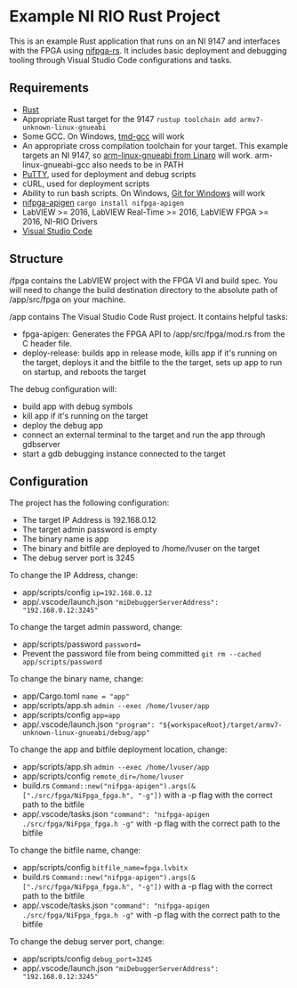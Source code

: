 Example NI RIO Rust Project
===

This is an example Rust application that runs on an NI 9147 and interfaces with the FPGA using [nifpga-rs](https://github.com/dbtaylor/nifpga-rs). It includes basic deployment and debugging tooling through Visual Studio Code configurations and tasks.

Requirements 
---
* [Rust](https://www.rust-lang.org/tools/install)
* Appropriate Rust target for the 9147 ```rustup toolchain add armv7-unknown-linux-gnueabi```
* Some GCC. On Windows, [tmd-gcc](https://jmeubank.github.io/tdm-gcc/) will work
* An appropriate cross compilation toolchain for your target. This example targets an NI 9147, so [arm-linux-gnueabi from Linaro](https://releases.linaro.org/components/toolchain/binaries/latest-7/arm-linux-gnueabi/) will work. arm-linux-gnueabi-gcc also needs to be in PATH
* [PuTTY](https://www.chiark.greenend.org.uk/~sgtatham/putty/latest.html), used for deployment and debug scripts
* cURL, used for deployment scripts
* Ability to run bash scripts. On Windows, [Git for Windows](https://git-scm.com/download/win) will work
* [nifpga-apigen](https://github.com/dbtaylor/nifpga-apigen) ```cargo install nifpga-apigen```
* LabVIEW >= 2016, LabVIEW Real-Time >= 2016, LabVIEW FPGA >= 2016, NI-RIO Drivers
* [Visual Studio Code](https://code.visualstudio.com/)

Structure
---
/fpga contains the LabVIEW project with the FPGA VI and build spec. You will need to change the build destination directory to the absolute path of /app/src/fpga on your machine.

/app contains The Visual Studio Code Rust project. It contains helpful tasks:
* fpga-apigen: Generates the FPGA API to /app/src/fpga/mod.rs from the C header file.
* deploy-release: builds app in release mode, kills app if it's running on the target, deploys it and the bitfile to the the target, sets up app to run on startup, and reboots the target

The debug configuration will:
* build app with debug symbols
* kill app if it's running on the target
* deploy the debug app
* connect an external terminal to the target and run the app through gdbserver
* start a gdb debugging instance connected to the target

Configuration
---
The project has the following configuration:
* The target IP Address is 192.168.0.12
* The target admin password is empty
* The binary name is app
* The binary and bitfile are deployed to /home/lvuser on the target
* The debug server port is 3245

To change the IP Address, change:
* app/scripts/config ```ip=192.168.0.12```
* app/.vscode/launch.json ```"miDebuggerServerAddress": "192.168.0.12:3245"```

To change the target admin password, change:
* app/scripts/password ```password=```
* Prevent the password file from being committed ```git rm --cached app/scripts/password```

To change the binary name, change:
* app/Cargo.toml ```name = "app"```
* app/scripts/app.sh ```admin --exec /home/lvuser/app```
* app/scripts/config ```app=app```
* app/.vscode/launch.json ```"program": "${workspaceRoot}/target/armv7-unknown-linux-gnueabi/debug/app"```

To change the app and bitfile deployment location, change:
* app/scripts/app.sh ```admin --exec /home/lvuser/app```
* app/scripts/config ```remote_dir=/home/lvuser```
* build.rs ```Command::new("nifpga-apigen").args(&["./src/fpga/NiFpga_fpga.h", "-g"])``` with a -p flag with the correct path to the bitfile
* app/.vscode/tasks.json ```"command": "nifpga-apigen ./src/fpga/NiFpga_fpga.h -g"``` with -p flag with the correct path to the bitfile

To change the bitfile name, change:
* app/scripts/config ```bitfile_name=fpga.lvbitx```
* build.rs ```Command::new("nifpga-apigen").args(&["./src/fpga/NiFpga_fpga.h", "-g"])``` with a -p flag with the correct path to the bitfile
* app/.vscode/tasks.json ```"command": "nifpga-apigen ./src/fpga/NiFpga_fpga.h -g"``` with -p flag with the correct path to the bitfile

To change the debug server port, change:
* app/scripts/config ```debug_port=3245```
* app/.vscode/launch.json ```"miDebuggerServerAddress": "192.168.0.12:3245"```